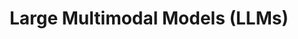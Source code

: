 ---
layout: single
title: Large Multimodal Models (LLMs)
permalink: /docs/large-multimodal-models/
toc: true
---